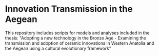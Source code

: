 # Innovation Transmission in the Aegean

This repository includes scripts for models and analyses included in the thesis:
"Adopting a new technology in the Bronze Age - Examining the transmission and adoption of ceramic innovations in 
Western Anatolia and the Aegean using a cultural evolutionary framework"
